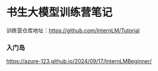 # 书生大模型训练营笔记

训练营仓库地址：https://github.com/InternLM/Tutorial

### 入门岛

https://azure-123.github.io/2024/09/17/InternLMBeginner/

